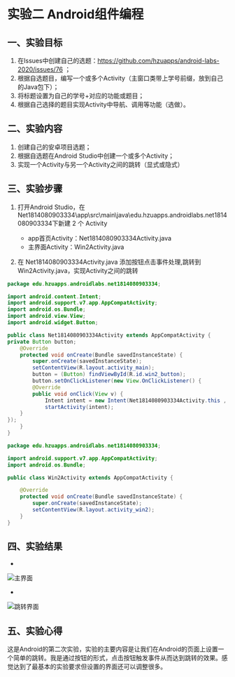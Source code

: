 # 实验二 Android组件编程

## 一、实验目标

1. 在Issues中创建自己的选题：https://github.com/hzuapps/android-labs-2020/issues/76 ；
2. 根据自选题目，编写一个或多个Activity（主窗口类带上学号前缀，放到自己的Java包下）；
3. 将标题设置为自己的学号+对应的功能或题目；
4. 根据自己选择的题目实现Activity中导航、调用等功能（选做）。

## 二、实验内容

1. 创建自己的安卓项目选题；
2. 根据自选题在Android Studio中创建一个或多个Activity；
3. 实现一个Activity与另一个Activity之间的跳转（显式或隐式）

## 三、实验步骤

1. 打开Android Studio，在Net1814080903334\app\src\main\java\edu.hzuapps.androidlabs.net1814080903334下新建 2 个 Activity<br>
    + app首页Activity：Net1814080903334Activity.java<br>
    + 主界面Activity：Win2Activity.java<br>


2. 在 Net1814080903334Activity.java 添加按钮点击事件处理,跳转到Win2Activity.java，实现Activity之间的跳转
```java
package edu.hzuapps.androidlabs.net1814080903334;

import android.content.Intent;
import android.support.v7.app.AppCompatActivity;
import android.os.Bundle;
import android.view.View;
import android.widget.Button;

public class Net1814080903334Activity extends AppCompatActivity {
private Button button;
    @Override
    protected void onCreate(Bundle savedInstanceState) {
        super.onCreate(savedInstanceState);
        setContentView(R.layout.activity_main);
        button = (Button) findViewById(R.id.win2_button);
        button.setOnClickListener(new View.OnClickListener() {
        @Override
        public void onClick(View v) {
            Intent intent = new Intent(Net1814080903334Activity.this , Win2Activity.class);
            startActivity(intent);
    }
});
    }
}

package edu.hzuapps.androidlabs.net1814080903334;

import android.support.v7.app.AppCompatActivity;
import android.os.Bundle;

public class Win2Activity extends AppCompatActivity {

    @Override
    protected void onCreate(Bundle savedInstanceState) {
        super.onCreate(savedInstanceState);
        setContentView(R.layout.activity_win2);
    }
}
```

## 四、实验结果

+ <br>
![主界面](https://github.com/book-ccr/android-labs-2020/blob/master/students/net1814080903334/AD2.png)

+ <br>
![跳转界面](https://github.com/book-ccr/android-labs-2020/blob/master/students/net1814080903334/AD4.png)


## 五、实验心得
这是Android的第二次实验，实验的主要内容是让我们在Android的页面上设置一个简单的跳转。我是通过按钮的形式，点击按钮触发事件从而达到跳转的效果。感觉达到了最基本的实验要求但设置的界面还可以调整很多。

